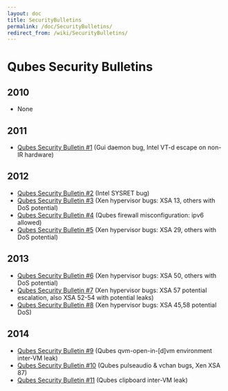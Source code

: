 ```yaml
---
layout: doc
title: SecurityBulletins
permalink: /doc/SecurityBulletins/
redirect_from: /wiki/SecurityBulletins/
---
```


Qubes Security Bulletins
========================

2010
----

-   None

2011
----

-   [Qubes Security Bulletin \#1](https://groups.google.com/d/msg/qubes-devel/kRQSQircYKk/KW1lihKLFjYJ) (Gui daemon bug, Intel VT-d escape on non-IR hardware)

2012
----

-   [Qubes Security Bulletin \#2](https://groups.google.com/d/msg/qubes-devel/JIpZoQUP6dQ/g6TvtpUHzBQJ) (Intel SYSRET bug)
-   [Qubes Security Bulletin \#3](https://groups.google.com/d/msg/qubes-devel/KM1jMCE5SZM/La350T7h7C0J) (Xen hypervisor bugs: XSA 13, others with DoS potential)
-   [Qubes Security Bulletin \#4](https://groups.google.com/d/msg/qubes-devel/0y8ikKy5l7c/sME-x9Ov7CgJ) (Qubes firewall misconfiguration: ipv6 allowed)
-   [Qubes Security Bulletin \#5](https://groups.google.com/d/msg/qubes-devel/pXADmQOMmvo/VSdk2IDk0a0J) (Xen hypervisor bugs: XSA 29, others with DoS potential)

2013
----

-   [Qubes Security Bulletin \#6](https://groups.google.com/d/msg/qubes-devel/UirCw7R3Muo/muBA8UixL54J) (Xen hypervisor bugs: XSA 50, others with DoS potential)
-   [Qubes Security Bulletin \#7](https://groups.google.com/d/msg/qubes-devel/KqZdbcgkTGU/YaTwNcQhcrgJ) (Xen hypervisor bugs: XSA 57 potential escalation, also XSA 52-54 with potential leaks)
-   [Qubes Security Bulletin \#8](https://groups.google.com/d/msg/qubes-devel/xj9KAW5inQc/YOrhOAQ7HU0J) (Xen hypervisor bugs: XSA 45,58 potential DoS)

2014
----

-   [Qubes Security Bulletin \#9](https://groups.google.com/d/msg/qubes-devel/XgTo6L8-5XA/JLOadvBqnqMJ) (Qubes qvm-open-in-[d]vm environment inter-VM leak)
-   [Qubes Security Bulletin \#10](https://groups.google.com/d/msg/qubes-devel/VO1URqYWbok/8vp-VnE7iXEJ) (Qubes pulseaudio & vchan bugs, Xen XSA 87)
-   [Qubes Security Bulletin \#11](https://groups.google.com/d/msg/qubes-devel/QHXI0qXAPhk/gSF7m4KD37QJ) (Qubes clipboard inter-VM leak)

